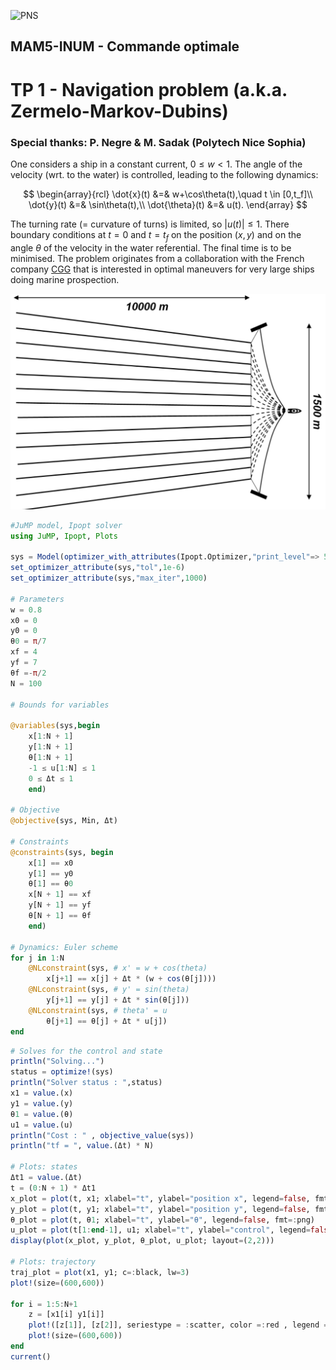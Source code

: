 ![PNS](http://caillau.perso.math.cnrs.fr/logo-pns.png)
## MAM5-INUM - Commande optimale
# TP 1 - Navigation problem (a.k.a. Zermelo-Markov-Dubins)
### Special thanks: P. Negre & M. Sadak (Polytech Nice Sophia)

One considers a ship in a constant current, $0 \leq w \lt 1$. The angle of the velocity (wrt. to the water) is controlled, leading to the following dynamics:

$$ \begin{array}{rcl}
     \dot{x}(t) &=& w+\cos\theta(t),\quad t \in [0,t_f]\\
     \dot{y}(t) &=& \sin\theta(t),\\
     \dot{\theta}(t) &=& u(t). 
   \end{array} $$

The turning rate (= curvature of turns) is limited, so $|u(t)| \leq 1$. There boundary conditions at $t=0$ and $t=t_f$ on the position $(x,y)$ and on the angle $\theta$ of the velocity in the water referential. The final time is to be minimised. The problem originates from a collaboration with the French company [CGG](https://www.cgg.com) that is interested in optimal maneuvers for very large ships doing marine prospection.

![ship](ship.png)

```julia
#JuMP model, Ipopt solver
using JuMP, Ipopt, Plots

sys = Model(optimizer_with_attributes(Ipopt.Optimizer,"print_level"=> 5))
set_optimizer_attribute(sys,"tol",1e-6)
set_optimizer_attribute(sys,"max_iter",1000)

# Parameters
w = 0.8
x0 = 0 
y0 = 0 
θ0 = π/7
xf = 4
yf = 7
θf =-π/2 
N = 100

# Bounds for variables

@variables(sys,begin
    x[1:N + 1]         
    y[1:N + 1]         
    θ[1:N + 1]         
    -1 ≤ u[1:N] ≤ 1
    0 ≤ Δt ≤ 1 
    end)

# Objective
@objective(sys, Min, Δt)

# Constraints 
@constraints(sys, begin
    x[1] == x0
    y[1] == y0
    θ[1] == θ0
    x[N + 1] == xf
    y[N + 1] == yf
    θ[N + 1] == θf
    end)

# Dynamics: Euler scheme
for j in 1:N
    @NLconstraint(sys, # x' = w + cos(theta)
        x[j+1] == x[j] + Δt * (w + cos(θ[j])))
    @NLconstraint(sys, # y' = sin(theta) 
        y[j+1] == y[j] + Δt * sin(θ[j]))
    @NLconstraint(sys, # theta' = u 
        θ[j+1] == θ[j] + Δt * u[j])
end
```

```julia
# Solves for the control and state
println("Solving...")
status = optimize!(sys)
println("Solver status : ",status)
x1 = value.(x)
y1 = value.(y)
θ1 = value.(θ)
u1 = value.(u)
println("Cost : " , objective_value(sys))
println("tf = ", value.(Δt) * N)

# Plots: states 
Δt1 = value.(Δt)
t = (0:N + 1) * Δt1
x_plot = plot(t, x1; xlabel="t", ylabel="position x", legend=false, fmt=:png)
y_plot = plot(t, y1; xlabel="t", ylabel="position y", legend=false, fmt=:png)
θ_plot = plot(t, θ1; xlabel="t", ylabel="θ", legend=false, fmt=:png)
u_plot = plot(t[1:end-1], u1; xlabel="t", ylabel="control", legend=false, fmt=:png)
display(plot(x_plot, y_plot, θ_plot, u_plot; layout=(2,2)))

# Plots: trajectory 
traj_plot = plot(x1, y1; c=:black, lw=3)
plot!(size=(600,600))

for i = 1:5:N+1 
    z = [x1[i] y1[i]]
    plot!([z[1]], [z[2]], seriestype = :scatter, color =:red , legend = false) 
    plot!(size=(600,600))
end
current()
```